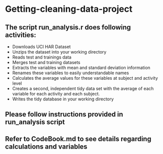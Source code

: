 Getting-cleaning-data-project
=============================

## The script run_analysis.r does following activities:

* Downloads UCI HAR Dataset 
* Unzips the dataset into your working directory 
* Reads test and trainings data
* Merges test and training datasets
* Extracts the variables with mean and standard deviation information
* Renames these variables to easily understandable names
* Calculates the average values for these variables at subject and activity level
* Creates a second, independent tidy data set with the average of each variable for each activity and each subject. 
* Writes the tidy database in your working directory

## Please follow instructions provided in run_analysis script
## Refer to CodeBook.md to see details regarding calculations and variables 


